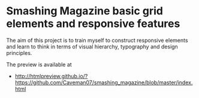 # Smashing Magazine basic grid elements and responsive features

The aim of this project is to train myself to construct responsive elements and learn to think in terms of visual hierarchy, typography and design principles.

The preview is available at 
- http://htmlpreview.github.io/?https://github.com/Caveman07/smashing_magazine/blob/master/index.html
